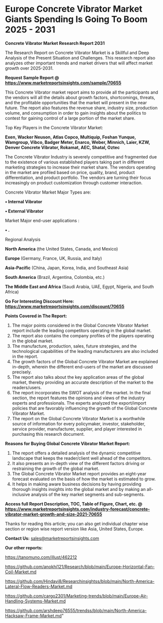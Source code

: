 # Europe Concrete Vibrator Market Giants Spending Is Going To Boom 2025 - 2031

<strong>Concrete Vibrator Market Research Report 2031</strong>

The Research Report on Concrete Vibrator Market is a Skillful and Deep Analysis of the Present Situation and Challenges. This research report also analyzes other important trends and market drivers that will affect market growth over 2025-2031.

<strong>Request Sample Report @ <a href=https://www.marketreportsinsights.com/sample/70655>https://www.marketreportsinsights.com/sample/70655</a></strong>

This Concrete Vibrator market report aims to provide all the participants and the vendors will all the details about growth factors, shortcomings, threats, and the profitable opportunities that the market will present in the near future. The report also features the revenue share, industry size, production volume, and consumption in order to gain insights about the politics to contest for gaining control of a large portion of the market share.

Top Key Players in the Concrete Vibrator Market:

<strong>Exen, Wacker Neuson, Atlas Copco, Multiquip, Foshan Yunque, Wamgroup, Vibco, Badger Meter, Enarco, Weber, Minnich, Laier, KZW, Denver Concrete Vibrator, Rokamat, AEC, Shatal, Oztec</strong>

The Concrete Vibrator Industry is severely competitive and fragmented due to the existence of various established players taking part in different marketing strategies to increase their market share. The vendors operating in the market are profiled based on price, quality, brand, product differentiation, and product portfolio. The vendors are turning their focus increasingly on product customization through customer interaction.

Concrete Vibrator Market Major Types are:

<strong>• Internal Vibrator

• External Vibrator</strong>

Market Major end-user applications :

<strong>• .</strong>

Regional Analysis

</u><strong><b>North America</b></strong> (the United States, Canada, and Mexico)

<strong><b>Europe </b></strong>(Germany, France, UK, Russia, and Italy)

<strong><b>Asia-Pacific</b></strong> (China, Japan, Korea, India, and Southeast Asia)

<strong><b>South America</b></strong> (Brazil, Argentina, Colombia, etc.)

<strong><b>The Middle East and Africa</b></strong> (Saudi Arabia, UAE, Egypt, Nigeria, and South Africa)

<strong>Go For Interesting Discount Here: <a href=https://www.marketreportsinsights.com/discount/70655>https://www.marketreportsinsights.com/discount/70655</a></strong>

<strong>Points Covered in The Report:</strong>
<ol>
  <li>The major points considered in the Global Concrete Vibrator Market report include the leading competitors operating in the global market.</li>
  <li>The report also contains the company profiles of the players operating in the global market.</li>
  <li>The manufacture, production, sales, future strategies, and the technological capabilities of the leading manufacturers are also included in the report.</li>
  <li>The growth factors of the Global Concrete Vibrator Market are explained in-depth, wherein the different end-users of the market are discussed precisely.</li>
  <li>The report also talks about the key application areas of the global market, thereby providing an accurate description of the market to the readers/users.</li>
  <li>The report incorporates the SWOT analysis of the market. In the final section, the report features the opinions and views of the industry experts and professionals. The experts analyzed the export/import policies that are favorably influencing the growth of the Global Concrete Vibrator Market.</li>
  <li>The report on the Global Concrete Vibrator Market is a worthwhile source of information for every policymaker, investor, stakeholder, service provider, manufacturer, supplier, and player interested in purchasing this research document.</li>
</ol>
<strong>Reasons for Buying Global Concrete Vibrator Market Report:</strong>

<ol>
  <li>The report offers a detailed analysis of the dynamic competitive landscape that keeps the reader/client well ahead of the competitors.</li>
  <li>It also presents an in-depth view of the different factors driving or restraining the growth of the global market.</li>
  <li>The Global Concrete Vibrator Market report provides an eight-year forecast evaluated on the basis of how the market is estimated to grow.</li>
  <li>It helps in making aware business decisions by having providing thorough insights insights into the global market and by making an all-inclusive analysis of the key market segments and sub-segments.</li>
</ol>
<strong>Access full Report Description, TOC, Table of Figure, Chart, etc. @ <a href=https://www.marketreportsinsights.com/industry-forecast/concrete-vibrator-market-growth-and-size-2021-70655>https://www.marketreportsinsights.com/industry-forecast/concrete-vibrator-market-growth-and-size-2021-70655</a></strong>


Thanks for reading this article; you can also get individual chapter wise section or region wise report version like Asia, United States, Europe.

<strong>Contact Us:</strong>
sales@marketreportsinsights.com

<strong>Our other reports:</strong>

<a href=https://tanomuno.com/illust/462212>https://tanomuno.com/illust/462212</a>

<a href=https://github.com/anokhi121/Research/blob/main/Europe-Horizontal-Fan-Coil-Market.md>https://github.com/anokhi121/Research/blob/main/Europe-Horizontal-Fan-Coil-Market.md</a>

<a href=https://github.com/Hindavi8/Researchinsightss/blob/main/North-America-Lateral-Flow-Readers-Market.md>https://github.com/Hindavi8/Researchinsightss/blob/main/North-America-Lateral-Flow-Readers-Market.md</a>

<a href=https://github.com/cargo2301/Marketing-trends/blob/main/Europe-Air-Handling-Systems-Market.md>https://github.com/cargo2301/Marketing-trends/blob/main/Europe-Air-Handling-Systems-Market.md</a>

<a href=https://github.com/arshdeep76555/trendss/blob/main/North-America-Hacksaw-Frame-Market.md>https://github.com/arshdeep76555/trendss/blob/main/North-America-Hacksaw-Frame-Market.md</a>"
